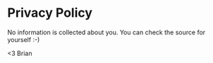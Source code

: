# Privacy Policy

No information is collected about you. You can check the source for yourself :-)

<3 Brian

